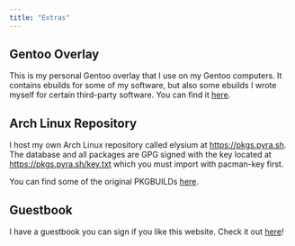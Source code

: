 ```yaml
---
title: "Extras"
---
```


## Gentoo Overlay

This is my personal Gentoo overlay that I use on my Gentoo computers. It contains ebuilds for some of my software, but
also some ebuilds I wrote myself for certain third-party software. You can find it [here](https://git.sr.ht/~redstrate/ebuilds).

## Arch Linux Repository

I host my own Arch Linux repository called elysium at https://pkgs.pyra.sh. The database and all packages are GPG signed
with the key located at https://pkgs.pyra.sh/key.txt which you must import with pacman-key first.

You can find some of the original PKGBUILDs [here](https://git.sr.ht/~redstrate/pkgbuilds).

## Guestbook

I have a guestbook you can sign if you like this website. Check it out [here](/guestbook)!
